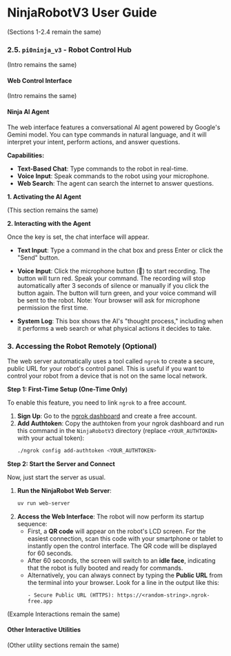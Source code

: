 # NinjaRobotV3 User Guide

(Sections 1-2.4 remain the same)

### 2.5. `pi0ninja_v3` - Robot Control Hub

(Intro remains the same)

#### Web Control Interface

(Intro remains the same)

#### Ninja AI Agent

The web interface features a conversational AI agent powered by Google's Gemini model. You can type commands in natural language, and it will interpret your intent, perform actions, and answer questions.

**Capabilities:**
- **Text-Based Chat**: Type commands to the robot in real-time.
- **Voice Input**: Speak commands to the robot using your microphone.
- **Web Search**: The agent can search the internet to answer questions.

**1. Activating the AI Agent**

(This section remains the same)

**2. Interacting with the Agent**

Once the key is set, the chat interface will appear.

-   **Text Input**: Type a command in the chat box and press Enter or click the "Send" button.

-   **Voice Input**: Click the microphone button (🎤) to start recording. The button will turn red. Speak your command. The recording will stop automatically after 3 seconds of silence or manually if you click the button again. The button will turn green, and your voice command will be sent to the robot. Note: Your browser will ask for microphone permission the first time.

-   **System Log**: This box shows the AI's "thought process," including when it performs a web search or what physical actions it decides to take.

### 3. Accessing the Robot Remotely (Optional)

The web server automatically uses a tool called `ngrok` to create a secure, public URL for your robot's control panel. This is useful if you want to control your robot from a device that is not on the same local network.

**Step 1: First-Time Setup (One-Time Only)**

To enable this feature, you need to link `ngrok` to a free account.

1.  **Sign Up**: Go to the [ngrok dashboard](https://dashboard.ngrok.com/signup) and create a free account.
2.  **Add Authtoken**: Copy the authtoken from your ngrok dashboard and run this command in the `NinjaRobotV3` directory (replace `<YOUR_AUTHTOKEN>` with your actual token):
    ```bash
    ./ngrok config add-authtoken <YOUR_AUTHTOKEN>
    ```

**Step 2: Start the Server and Connect**

Now, just start the server as usual.

1.  **Run the NinjaRobot Web Server**:
    ```bash
    uv run web-server
    ```
2.  **Access the Web Interface**: The robot will now perform its startup sequence:
    *   First, a **QR code** will appear on the robot's LCD screen. For the easiest connection, scan this code with your smartphone or tablet to instantly open the control interface. The QR code will be displayed for 60 seconds.
    *   After 60 seconds, the screen will switch to an **idle face**, indicating that the robot is fully booted and ready for commands.
    *   Alternatively, you can always connect by typing the **Public URL** from the terminal into your browser. Look for a line in the output like this:
        ```
        - Secure Public URL (HTTPS): https://<random-string>.ngrok-free.app
        ```

(Example Interactions remain the same)

#### Other Interactive Utilities

(Other utility sections remain the same)